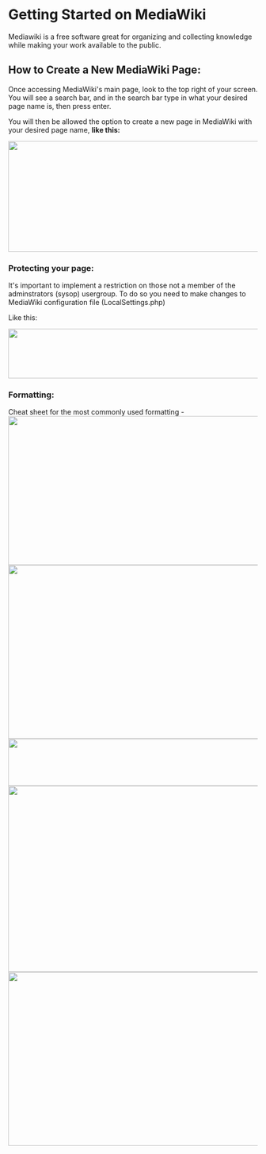 # **Getting Started on MediaWiki**

Mediawiki is a free software great for organizing and collecting knowledge while making your work available to the public.

## **How to Create a New MediaWiki Page:**

Once accessing MediaWiki's main page, look to the top right of your screen. You will see a search bar, and in the search bar type in what your desired page name is, then press enter. 

You will then be allowed the option to create a new page in MediaWiki with your desired page name, **like this:**
<p>    <p>
<img src="https://raw.githubusercontent.com/hannahzabie/Images/master/Screen%20Shot%202020-11-24%20at%207.35.05%20PM.png" width="550" height="223">
<p>    <p>
  <p>    <p>
    <p>    <p>
      
### **Protecting your page:** 
It's important to implement a restriction on those not a member of the adminstrators (sysop) usergroup. To do so you need to make changes to MediaWiki configuration file (LocalSettings.php)
  <p>   </p>
Like this:
  <p>   </p>
<img src="https://raw.githubusercontent.com/hannahzabie/Images/master/Screen%20Shot%202020-11-24%20at%209.17.55%20PM.png" width="542" height="100">

### **Formatting:**
Cheat sheet for the most commonly used formatting -
<img src="https://raw.githubusercontent.com/hannahzabie/Images/master/Screen%20Shot%202020-11-25%20at%201.46.13%20PM.png" width="888" height="300">
<img src="https://raw.githubusercontent.com/hannahzabie/Images/master/Screen%20Shot%202020-11-25%20at%201.46.53%20PM.png" width="736" height="350">
<img src="https://raw.githubusercontent.com/hannahzabie/Images/master/Screen%20Shot%202020-11-25%20at%201.47.08%20PM.png" width="725" height="95">
<img src="https://raw.githubusercontent.com/hannahzabie/Images/master/Screen%20Shot%202020-11-25%20at%201.47.18%20PM.png" width="618" height="375">
<img src="https://raw.githubusercontent.com/hannahzabie/Images/master/Screen%20Shot%202020-11-25%20at%201.48.09%20PM.png" width="871" height="350">
